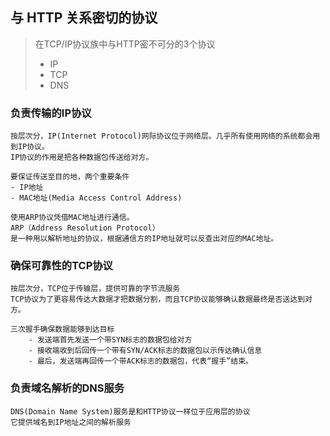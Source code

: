 ## 与 HTTP 关系密切的协议
> 在TCP/IP协议族中与HTTP密不可分的3个协议
> + IP
> + TCP
> + DNS

### 负责传输的IP协议
    按层次分，IP(Internet Protocol)网际协议位于网络层。几乎所有使用网络的系统都会用到IP协议。
    IP协议的作用是把各种数据包传送给对方。
    
    要保证传送至目的地，两个重要条件
    - IP地址
    - MAC地址(Media Access Control Address)
    
    使用ARP协议凭借MAC地址进行通信。
    ARP（Address Resolution Protocol）
    是一种用以解析地址的协议，根据通信方的IP地址就可以反查出对应的MAC地址。
   
    

### 确保可靠性的TCP协议         
    按层次分，TCP位于传输层，提供可靠的字节流服务    
    TCP协议为了更容易传达大数据才把数据分割，而且TCP协议能够确认数据最终是否送达到对方。
    
    三次握手确保数据能够到达目标
        - 发送端首先发送一个带SYN标志的数据包给对方
        - 接收端收到后回传一个带有SYN/ACK标志的数据包以示传达确认信息
        - 最后，发送端再回传一个带ACK标志的数据包，代表“握手”结束。

### 负责域名解析的DNS服务    
    DNS(Domain Name System)服务是和HTTP协议一样位于应用层的协议    
    它提供域名到IP地址之间的解析服务    
    
    
